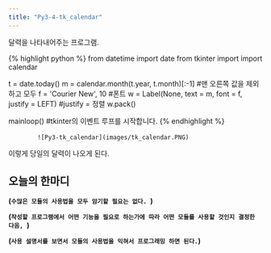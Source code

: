 ```yaml
---
title: "Py3-4-tk_calendar"
---
```

달력을 나타내어주는 프로그램.

{% highlight python %}
from datetime import date
from tkinter import
import calendar

t = date.today()
m = calendar.month(t.year, t.month)[:-1]    #맨 오른쪽 값을 제외하고 모두
f = 'Courier New', 10 #폰트
w = Label(None, text = m, font = f, justify = LEFT) #justify = 정렬
w.pack()

mainloop()  #tkinter의 이벤트 루프를 시작합니다.
{% endhighlight %}

			![Py3-tk_calendar](images/tk_calendar.PNG)
이렇게 당일의 달력이 나오게 된다.

## 오늘의 한마디

**(`수많은 모듈의 사용법을 모두 암기할 필요는 없다. `)**

**(`작성할 프로그램에서 어떤 기능을 필요로 하는가에 따라 어떤 모듈를 사용할 것인지 결정한 다음, `)**

**(`사용 설명서를 보면서 모듈의 사용법을 익혀서 프로그래밍 하면 된다.`)**